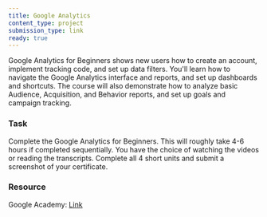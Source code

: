 ```yaml
---
title: Google Analytics
content_type: project
submission_type: link
ready: true
---
```


Google Analytics for Beginners shows new users how to create an account, implement tracking code, and set up data filters. You'll learn how to navigate the Google Analytics interface and reports, and set up dashboards and shortcuts. The course will also demonstrate how to analyze basic Audience, Acquisition, and Behavior reports, and set up goals and campaign tracking.

### Task
Complete the Google Analytics for Beginners. This will roughly take 4-6 hours if completed sequentially. You have the choice of watching the videos or reading the transcripts. Complete all 4 short units and submit a screenshot of your certificate.

### Resource
Google Academy: [Link](https://analytics.google.com/analytics/academy/course/6)

